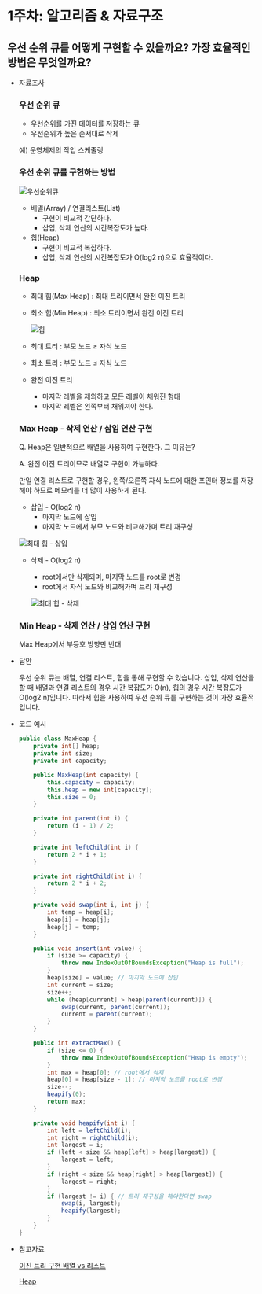 # 1주차: 알고리즘 & 자료구조

## 우선 순위 큐를 어떻게 구현할 수 있을까요? 가장 효율적인 방법은 무엇일까요?

- 자료조사
    
    ### 우선 순위 큐
    
    - 우선순위를 가진 데이터를 저장하는 큐
    - 우선순위가 높은 순서대로 삭제
    
    예) 운영체제의 작업 스케줄링
    
    ### 우선 순위 큐를 구현하는 방법
    
    ![우선순위큐](https://user-images.githubusercontent.com/99192837/222913808-53d0a44c-e83b-4014-8d0f-538c7361354f.png)
    
    - 배열(Array) / 연결리스트(List)
        - 구현이 비교적 간단하다.
        - 삽입, 삭제 연산의 시간복잡도가 높다.
    - 힙(Heap)
        - 구현이 비교적 복잡하다.
        - 삽입, 삭제 연산의 시간복잡도가 O(log2 n)으로 효율적이다.
    
    ### Heap
    
    - 최대 힙(Max Heap) :  최대 트리이면서 완전 이진 트리
    - 최소 힙(Min Heap) :  최소 트리이면서 완전 이진 트리
        
        ![힙](https://user-images.githubusercontent.com/99192837/222913833-9d360b68-48cd-4197-8ccc-9b6aaa1ca0da.jpg)
    
    - 최대 트리 : 부모 노드 ≥ 자식 노드
    - 최소 트리 : 부모 노드 ≤ 자식 노드
    - 완전 이진 트리
        - 마지막 레벨을 제외하고 모든 레벨이 채워진 형태
        - 마지막 레벨은 왼쪽부터 채워져야 한다.
    
    ### Max Heap - 삭제 연산 / 삽입 연산 구현
    
    Q. Heap은 일반적으로 배열을 사용하여 구현한다. 그 이유는?
    
    A. 완전 이진 트리이므로 배열로 구현이 가능하다.
    
    만일 연결 리스트로 구현할 경우, 왼쪽/오른쪽 자식 노드에 대한 포인터 정보를 저장해야 하므로 메모리를 더 많이 사용하게 된다.
    
    - 삽입 - O(log2 n)
        - 마지막 노드에 삽입
        - 마지막 노드에서 부모 노드와 비교해가며 트리 재구성
    
    ![최대 힙 - 삽입](https://user-images.githubusercontent.com/99192837/222913865-6a9b6be3-fe7b-4556-bf30-890d7bcbd4bc.png)
    
    - 삭제 - O(log2 n)
        - root에서만 삭제되며, 마지막 노드를 root로 변경
        - root에서 자식 노드와 비교해가며 트리 재구성
        
        ![최대 힙 - 삭제](https://user-images.githubusercontent.com/99192837/222913859-b9c47138-3e43-4028-b8dc-bd4088b4972c.png)
        
    
    ### Min Heap - 삭제 연산 / 삽입 연산 구현
    
    Max Heap에서 부등호 방향만 반대
    
- 답안
    
    우선 순위 큐는 배열, 연결 리스트, 힙을 통해 구현할 수 있습니다. 삽입, 삭제 연산을 할 때 배열과 연결 리스트의 경우 시간 복잡도가 O(n), 힙의 경우 시간 복잡도가 O(log2 n)입니다. 따라서 힙을 사용하여 우선 순위 큐를 구현하는 것이 가장 효율적입니다.
    
- 코드 예시
    
    ```java
    public class MaxHeap {
        private int[] heap;
        private int size;
        private int capacity;
    
        public MaxHeap(int capacity) {
            this.capacity = capacity;
            this.heap = new int[capacity];
            this.size = 0;
        }
    
        private int parent(int i) {
            return (i - 1) / 2;
        }
    
        private int leftChild(int i) {
            return 2 * i + 1;
        }
    
        private int rightChild(int i) {
            return 2 * i + 2;
        }
    
        private void swap(int i, int j) {
            int temp = heap[i];
            heap[i] = heap[j];
            heap[j] = temp;
        }
    
        public void insert(int value) {
            if (size >= capacity) {
                throw new IndexOutOfBoundsException("Heap is full");
            }
            heap[size] = value; // 마지막 노드에 삽입
            int current = size;
            size++;
            while (heap[current] > heap[parent(current)]) {
                swap(current, parent(current));
                current = parent(current);
            }
        }
    
        public int extractMax() {
            if (size <= 0) {
                throw new IndexOutOfBoundsException("Heap is empty");
            }
            int max = heap[0]; // root에서 삭제
            heap[0] = heap[size - 1]; // 마지막 노드를 root로 변경
            size--;
            heapify(0);
            return max;
        }
    
        private void heapify(int i) {
            int left = leftChild(i);
            int right = rightChild(i);
            int largest = i;
            if (left < size && heap[left] > heap[largest]) {
                largest = left;
            }
            if (right < size && heap[right] > heap[largest]) {
                largest = right;
            }
            if (largest != i) { // 트리 재구성을 해야한다면 swap
                swap(i, largest);
                heapify(largest);
            }
        }
    }
    ```
    
- 참고자료
    
    [이진 트리 구현 배열 vs 리스트](https://velog.io/@keum0821/이진-트리-구현-배열-vs-리스트)
    
    [Heap](https://medium.com/@jyw198908/heap-45bbad579e0c)

